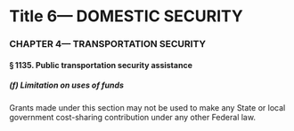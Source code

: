 
# Title 6— DOMESTIC SECURITY
### CHAPTER 4— TRANSPORTATION SECURITY
#### § 1135. Public transportation security assistance
##### (f) Limitation on uses of funds

Grants made under this section may not be used to make any State or local government cost-sharing contribution under any other Federal law.
